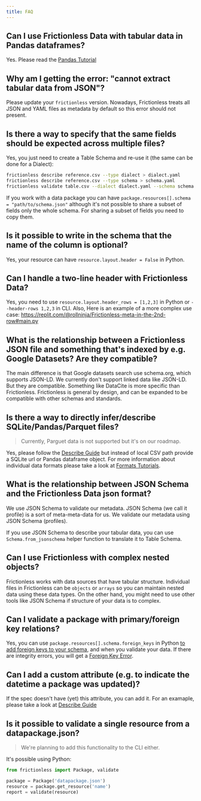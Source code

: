 ```yaml
---
title: FAQ
---
```


## Can I use Frictionless Data with tabular data in Pandas dataframes?

Yes. Please read the [Pandas Tutorial](tutorials/formats/pandas-tutorial.md)

## Why am I getting the error: "cannot extract tabular data from JSON"?

Please update your `frictionless` version. Nowadays, Frictionless treats all JSON and YAML files as metadata by default so this error should not present.

## Is there a way to specify that the same fields should be expected across multiple files?

Yes, you just need to create a Table Schema and re-use it (the same can be done for a Dialect):

```bash title="CLI"
frictionless describe reference.csv --type dialect > dialect.yaml
frictionless describe reference.csv --type schema > schema.yaml
frictionless validate table.csv --dialect dialect.yaml --schema schema.yaml
```

If you work with a data package you can have `package.resources[].schema = "path/to/schema.json"` although it's not possible to share a subset of fields only the whole schema. For sharing a subset of fields you need to copy them.

## Is it possible to write in the schema that the name of the column is optional?

Yes, your resource can have `resource.layout.header = False` in Python.

## Can I handle a two-line header with Frictionless Data?

Yes, you need to use `resource.layout.header_rows = [1,2,3]` in Python or `--header-rows 1,2,3` in CLI. Also, Here is an example of a more complex use case: https://replit.com/@rollninja/Frictionless-meta-in-the-2nd-row#main.py

## What is the relationship between a Frictionless JSON file and something that's indexed by e.g. Google Datasets? Are they compatible?

The main difference is that Google datasets search use schema.org, which supports JSON-LD. We currently don't support linked data like JSON-LD. But they are compatible. Something like DataCite is more specific than Frictionless. Frictionless is general by design, and can be expanded to be compatible with other schemas and standards.

## Is there a way to directly infer/describe SQLite/Pandas/Parquet files?

> Currently, Parguet data is not supported but it's on our roadmap.

Yes, please follow the [Describe Guide](guides/describe.md) but instead of local CSV path provide a SQLite url or Pandas dataframe object. For more information about individual data formats please take a look at [Formats Tutorials](tutorials/formats/sql.md).

## What is the relationship between JSON Schema and the Frictionless Data json format?

We use JSON Schema to validate our metadata. JSON Schema (we call it profile) is a sort of meta-meta-data for us. We validate our metadata using JSON Schema (profiles).

If you use JSON Schema to describe your tabular data, you can use `Schema.from_jsonschema` helper function to translate it to Table Schema.

## Can I use Frictionless with complex nested objects?

Frictionless works with data sources that have tabular structure. Individual files in Frictionless can be `objects` or `arrays` so you can maintain nested data using these data types. On the other hand, you might need to use other tools like JSON Schema if structure of your data is to complex.

## Can I validate a package with primary/foreign key relations?

Yes, you can use `package.resources[].schema.foreign_keys` in Python [to add foreign keys to your schema](guides/describing-data/#describing-a-schema), and when you validate your data. If there are integrity errors, you will get a [Foreign Key Error](references/errors-reference/#foreignkey-error).

## Can I add a custom attribute (e.g. to indicate the datetime a package was updated)?

If the spec doesn't have (yet) this attribute, you can add it. For an examaple, please take a look at [Describe Guide](guides/describing-data#transforming-metadata)

## Is it possible to validate a single resource from a datapackage.json?

> We're planning to add this functionality to the CLI either.

It's possible using Python:

```python title="Python"
from frictionless import Package, validate

package = Package('datapackage.json')
resource = package.get_resource('name')
report = validate(resource)
```
